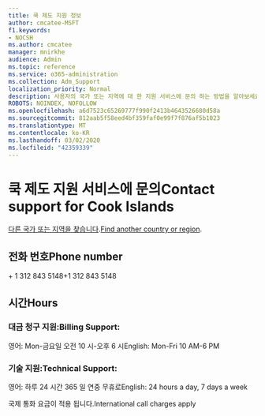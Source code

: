 ```yaml
---
title: 쿡 제도 지원 정보
author: cmcatee-MSFT
f1.keywords:
- NOCSH
ms.author: cmcatee
manager: mnirkhe
audience: Admin
ms.topic: reference
ms.service: o365-administration
ms.collection: Adm_Support
localization_priority: Normal
description: 사용자의 국가 또는 지역에 대 한 지원 서비스에 문의 하는 방법을 알아보세요.
ROBOTS: NOINDEX, NOFOLLOW
ms.openlocfilehash: a6d7523c65269777f990f2413b4643526680d58a
ms.sourcegitcommit: 812aab5f58eed4bf359faf0e99f7f876af5b1023
ms.translationtype: MT
ms.contentlocale: ko-KR
ms.lasthandoff: 03/02/2020
ms.locfileid: "42359339"
---
```

# <a name="contact-support-for-cook-islands"></a><span data-ttu-id="9c789-103">쿡 제도 지원 서비스에 문의</span><span class="sxs-lookup"><span data-stu-id="9c789-103">Contact support for Cook Islands</span></span>

<span data-ttu-id="9c789-104">[다른 국가 또는 지역을 찾습니다](../contact-support-for-business-products.md).</span><span class="sxs-lookup"><span data-stu-id="9c789-104">[Find another country or region](../contact-support-for-business-products.md).</span></span>

## <a name="phone-number"></a><span data-ttu-id="9c789-105">전화 번호</span><span class="sxs-lookup"><span data-stu-id="9c789-105">Phone number</span></span>
<span data-ttu-id="9c789-106">+ 1 312 843 5148</span><span class="sxs-lookup"><span data-stu-id="9c789-106">+1 312 843 5148</span></span>

## <a name="hours"></a><span data-ttu-id="9c789-107">시간</span><span class="sxs-lookup"><span data-stu-id="9c789-107">Hours</span></span>
### <a name="billing-support"></a><span data-ttu-id="9c789-108">대금 청구 지원:</span><span class="sxs-lookup"><span data-stu-id="9c789-108">Billing Support:</span></span>

<span data-ttu-id="9c789-109">영어: Mon-금요일 오전 10 시-오후 6 시</span><span class="sxs-lookup"><span data-stu-id="9c789-109">English: Mon-Fri 10 AM-6 PM</span></span>

### <a name="technical-support"></a><span data-ttu-id="9c789-110">기술 지원:</span><span class="sxs-lookup"><span data-stu-id="9c789-110">Technical Support:</span></span>

<span data-ttu-id="9c789-111">영어: 하루 24 시간 365 일 연중 무휴로</span><span class="sxs-lookup"><span data-stu-id="9c789-111">English: 24 hours a day, 7 days a week</span></span>

<span data-ttu-id="9c789-112">국제 통화 요금이 적용 됩니다.</span><span class="sxs-lookup"><span data-stu-id="9c789-112">International call charges apply</span></span>
